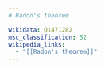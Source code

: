 ```yaml
---
# Radon's theorem

wikidata: Q1471282
msc_classification: 52
wikipedia_links:
  - "[[Radon's theorem]]"
---
```

